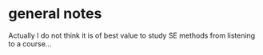 # general notes

Actually I do not think it is of best value to study SE methods from listening to a course...